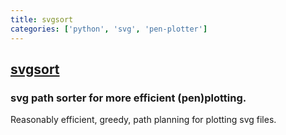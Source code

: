 ```yaml
---
title: svgsort
categories: ['python', 'svg', 'pen-plotter']
---
```

## [svgsort](https://github.com/inconvergent/svgsort)

### svg path sorter for more efficient (pen)plotting.  



Reasonably efficient, greedy, path planning for plotting svg files.

